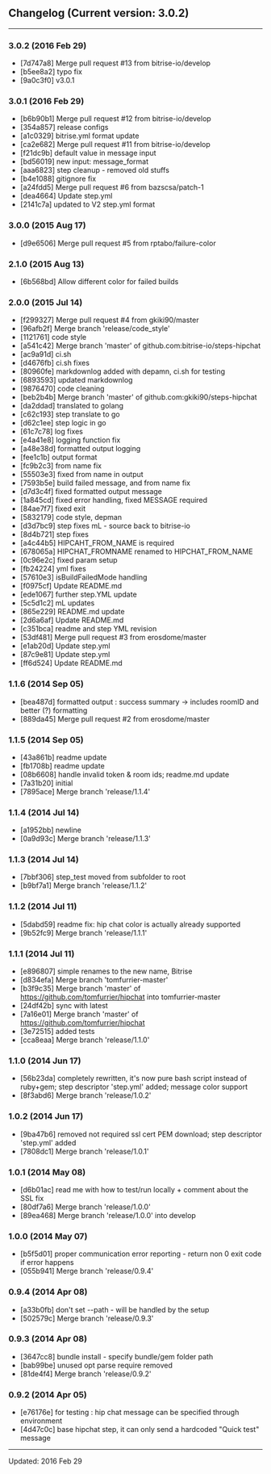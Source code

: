 ## Changelog (Current version: 3.0.2)

-----------------

### 3.0.2 (2016 Feb 29)

* [7d747a8] Merge pull request #13 from bitrise-io/develop
* [b5ee8a2] typo fix
* [9a0c3f0] v3.0.1

### 3.0.1 (2016 Feb 29)

* [b6b90b1] Merge pull request #12 from bitrise-io/develop
* [354a857] release configs
* [a1c0329] bitrise.yml format update
* [ca2e682] Merge pull request #11 from bitrise-io/develop
* [f21dc9b] default value in message input
* [bd56019] new input: message_format
* [aaa6823] step cleanup - removed old stuffs
* [b4e1088] gitignore fix
* [a24fdd5] Merge pull request #6 from bazscsa/patch-1
* [dea4664] Update step.yml
* [2141c7a] updated to V2 step.yml format

### 3.0.0 (2015 Aug 17)

* [d9e6506] Merge pull request #5 from rptabo/failure-color

### 2.1.0 (2015 Aug 13)

* [6b568bd] Allow different color for failed builds

### 2.0.0 (2015 Jul 14)

* [f299327] Merge pull request #4 from gkiki90/master
* [96afb2f] Merge branch 'release/code_style'
* [1121761] code style
* [a541c42] Merge branch 'master' of github.com:bitrise-io/steps-hipchat
* [ac9a91d] ci.sh
* [d4676fb] ci.sh fixes
* [80960fe] markdownlog added with depamn, ci.sh for testing
* [6893593] updated markdownlog
* [9876470] code cleaning
* [beb2b4b] Merge branch 'master' of github.com:gkiki90/steps-hipchat
* [da2ddad] translated to golang
* [c62c193] step translate to go
* [d62c1ee] step logic in go
* [61c7c78] log fixes
* [e4a41e8] logging function fix
* [a48e38d] formatted output logging
* [fee1c1b] output format
* [fc9b2c3] from name fix
* [55503e3] fixed from name in output
* [7593b5e] build failed message, and from name fix
* [d7d3c4f] fixed formatted output message
* [1a845cd] fixed error handling, fixed MESSAGE required
* [84ae7f7] fixed exit
* [5832179] code style, depman
* [d3d7bc9] step fixes mL - source back to bitrise-io
* [8d4b721] step fixes
* [a4c44b5] HIPCAHT_FROM_NAME is required
* [678065a] HIPCHAT_FROMNAME renamed to HIPCHAT_FROM_NAME
* [0c96e2c] fixed param setup
* [fb24224] yml fixes
* [57610e3] isBuildFailedMode handling
* [f0975cf] Update README.md
* [ede1067] further step.YML update
* [5c5d1c2] mL updates
* [865e229] README.md update
* [2d6a6af] Update README.md
* [c351bca] readme and step YML revision
* [53df481] Merge pull request #3 from erosdome/master
* [e1ab20d] Update step.yml
* [87c9e81] Update step.yml
* [ff6d524] Update README.md

### 1.1.6 (2014 Sep 05)

* [bea487d] formatted output : success summary -> includes roomID and better (?) formatting
* [889da45] Merge pull request #2 from erosdome/master

### 1.1.5 (2014 Sep 05)

* [43a861b] readme update
* [fb1708b] readme update
* [08b6608] handle invalid token & room ids; readme.md update
* [7a31b20] initial
* [7895ace] Merge branch 'release/1.1.4'

### 1.1.4 (2014 Jul 14)

* [a1952bb] newline
* [0a9d93c] Merge branch 'release/1.1.3'

### 1.1.3 (2014 Jul 14)

* [7bbf306] step_test moved from subfolder to root
* [b9bf7a1] Merge branch 'release/1.1.2'

### 1.1.2 (2014 Jul 11)

* [5dabd59] readme fix: hip chat color is actually already supported
* [9b52fc9] Merge branch 'release/1.1.1'

### 1.1.1 (2014 Jul 11)

* [e896807] simple renames to the new name, Bitrise
* [d834efa] Merge branch 'tomfurrier-master'
* [b3f9c35] Merge branch 'master' of https://github.com/tomfurrier/hipchat into tomfurrier-master
* [24df42b] sync with latest
* [7a16e01] Merge branch 'master' of https://github.com/tomfurrier/hipchat
* [3e72515] added tests
* [cca8eaa] Merge branch 'release/1.1.0'

### 1.1.0 (2014 Jun 17)

* [56b23da] completely rewritten, it's now pure bash script instead of ruby+gem; step descriptor 'step.yml' added; message color support
* [8f3abd6] Merge branch 'release/1.0.2'

### 1.0.2 (2014 Jun 17)

* [9ba47b6] removed not required ssl cert PEM download; step descriptor 'step.yml' added
* [7808dc1] Merge branch 'release/1.0.1'

### 1.0.1 (2014 May 08)

* [d6b01ac] read me with how to test/run locally + comment about the SSL fix
* [80df7a6] Merge branch 'release/1.0.0'
* [89ea468] Merge branch 'release/1.0.0' into develop

### 1.0.0 (2014 May 07)

* [b5f5d01] proper communication error reporting - return non 0 exit code if error happens
* [055b941] Merge branch 'release/0.9.4'

### 0.9.4 (2014 Apr 08)

* [a33b0fb] don't set --path - will be handled by the setup
* [502579c] Merge branch 'release/0.9.3'

### 0.9.3 (2014 Apr 08)

* [3647cc8] bundle install - specify bundle/gem folder path
* [bab99be] unused opt parse require removed
* [81de4f4] Merge branch 'release/0.9.2'

### 0.9.2 (2014 Apr 05)

* [e76176e] for testing : hip chat message can be specified through environment
* [4d47c0c] base hipchat step, it can only send a hardcoded "Quick test" message

-----------------

Updated: 2016 Feb 29